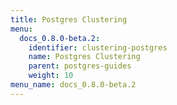 ```yaml
---
title: Postgres Clustering
menu:
  docs_0.8.0-beta.2:
    identifier: clustering-postgres
    name: Postgres Clustering
    parent: postgres-guides
    weight: 10
menu_name: docs_0.8.0-beta.2
---
```

